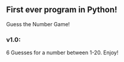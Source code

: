## First ever program in Python!

Guess the Number Game!

### v1.0:

6 Guesses for a number between 1-20. Enjoy!